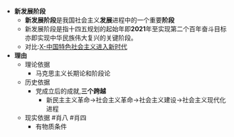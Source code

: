 - **新发展阶段**
	- **新发展阶段**是我国社会主义**发展**进程中的一个重要**阶段**
	- 新发展阶段是指十四五规划的起始年即**2021**年至实现第二个百年奋斗目标亦即实现中华民族伟大复兴的关键阶段。
	- 对比:[X-中国特色社会主义进入新时代](X-中国特色社会主义进入新时代.md)
- **理由**
	- 理论依据
		- 马克思主义长期论和阶段论
	- 历史依据
		- 党成立后的成就,**三个跨越**
			- 新民主主义革命->社会主义革命->社会主义建设->社会主义现代化进程
	- 现实依据 #肖八 #肖四 
		- 有物质条件